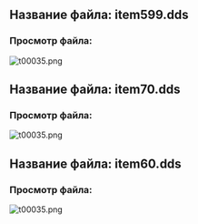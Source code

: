## Название файла: item599.dds
### Просмотр файла:
![t00035.png]([png]/item599.png)

## Название файла: item70.dds
### Просмотр файла:
![t00035.png]([png]/item70.png)

## Название файла: item60.dds
### Просмотр файла:
![t00035.png]([png]/item60.png)
